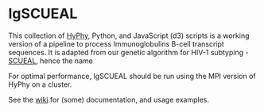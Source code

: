 IgSCUEAL
========

This collection of [HyPhy](/veg/hyphy), Python, and JavaScript (d3) scripts is a working version of a pipeline to process Immunoglobulins B-cell transcript sequences. It is adapted from our genetic algorithm for HIV-1 subtyping - [SCUEAL](http://www.ploscompbiol.org/article/info%3Adoi%2F10.1371%2Fjournal.pcbi.1000581), hence the name

For optimal performance, IgSCUEAL should be run using the MPI version of HyPhy on a cluster.

See the [wiki](/spond/IgSCUEAL/wiki) for (some) documentation, and usage examples.


